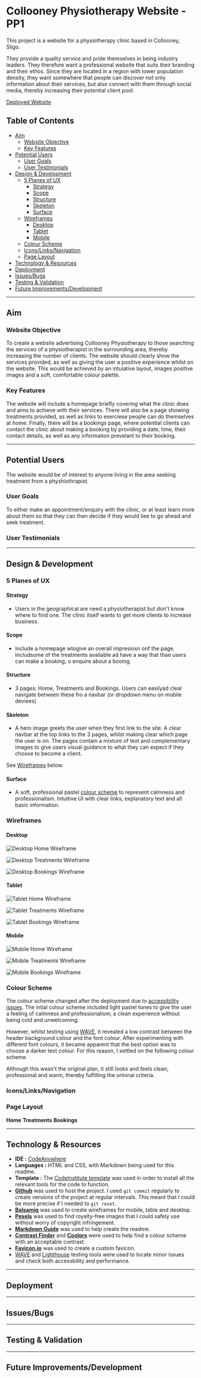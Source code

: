 # Collooney Physiotherapy Website - PP1<!-- omit from toc -->

This project is a website for a physiotherapy clinic based in Collooney, Sligo.

They provide a quality service and pride themselves in being industry leaders. They therefore want a professional website that suits their branding and their ethos. Since they are located in a region with lower population density, they want somewhere that people can discover not only information about their services, but also connect with them through social media, thereby increasing their potential client pool.

[Deployed Website](https://diarmuidhenry.github.io/Project-01/)

## Table of Contents<!-- omit from toc -->

- [Aim](#aim)
  - [Website Objective](#website-objective)
  - [Key Features](#key-features)
- [Potential Users](#potential-users)
  - [User Goals](#user-goals)
  - [User Testimonials](#user-testimonials)
- [Design \& Development](#design--development)
  - [5 Planes of UX](#5-planes-of-ux)
    - [Strategy](#strategy)
    - [Scope](#scope)
    - [Structure](#structure)
    - [Skeleton](#skeleton)
    - [Surface](#surface)
  - [Wireframes](#wireframes)
    - [Desktop](#desktop)
    - [Tablet](#tablet)
    - [Mobile](#mobile)
  - [Colour Scheme](#colour-scheme)
  - [Icons/Links/Navigation](#iconslinksnavigation)
  - [Page Layout](#page-layout)
- [Technology \& Resources](#technology--resources)
- [Deployment](#deployment)
- [Issues/Bugs](#issuesbugs)
- [Testing \& Validation](#testing--validation)
- [Future Improvements/Development](#future-improvementsdevelopment)

---


## Aim

### Website Objective

To create a website advertising Collooney Physiotherapy to those searching the services of a physiotherapist in the surrounding area, thereby increasing the number of clients.
The website should clearly show the services provided, as well as giving the user a positive experience whilst on the website. This would be achieved by an intuiative layout, images positive images and a soft, comfortable colour palette.

### Key Features

The website will include a homepage briefly covering what the clinic does and aims to achieve with their services. There will also be a page showing treatments provided, as well as links to exerciese people can do themselves at home. Finally, there will be a bookings page, where potential clients can contact the clinic about making a booking by providing a date, time, their contact details, as well as any information prevelant to their booking.

---

## Potential Users

The website would be of interest to anyone living in the area seeking treatment from a physhiothrapist.

### User Goals

To either make an appointment/enquiry with the clinic, or at least learn more about them so that they can
then decide if they would liee to go ahead and seek treatment.

### User Testimonials

---

## Design & Development

### 5 Planes of UX
#### Strategy
- Users in the geographical are  need a physiotherapist but don't know where to find one. The clinic itself wants to get more clients to increase business.
  
#### Scope
- Include a homepage wtogive an overall impresiosn onf the page. Includsome of the treatments available ad have a way that thae users can make a booking, o enquire about a booing.
  
#### Structure
- 3 pages: Home, Treatments and Bookings. Users can easilyad cleal navigate between these fro a navbar (or dropdown menu on mobile deviees)
  
#### Skeleton
- A hero image greets the user when they first link to the site. A clear navbar at the top links to the 3 pages, whilst making clear which page the user is on. The pages contain a mixture of text and complementary images to give users visual guidance to what they can expect if they choose to become a client.
  
See [Wireframes](#wireframes) below.

#### Surface
- A soft, professional pastel [colour scheme](#colour-scheme) to represent calmness and professionalism. Intuitive UI with clear links, explanatory text and all basic information.

### Wireframes

#### Desktop
![Desktop Home Wireframe](./documents/wireframes/desktop-home.png)

![Desktop Treatments Wireframe](./documents/wireframes/desktop-treatments.png)

![Desktop Bookings Wireframe](./documents/wireframes/desktop-bookings.png)

#### Tablet

![Tablet Home Wireframe](./documents/wireframes/tablet-home.png)

![Tablet Treatments Wireframe](./documents/wireframes/tablet-treatments.png)

![Tablet Bookings Wireframe](./documents/wireframes/tablet-bookings.png)

#### Mobile
![Mobile Home Wireframe](./documents/wireframes/mobile-home.png)

![Mobile Treatments Wireframe](./documents/wireframes/mobile-treatments.png)

![Mobile Bookings Wireframe](./documents/wireframes/mobile-bookings.png)

### Colour Scheme
The colour scheme changed after the deployment due to [accessibility issues](#issuesbugs). The intial colour scheme included light pastel tones to give the user a feeling of calmness and professionalism; a clean experience without being cold and unwelcoming.

However, whilst testing using [WAVE](#technology--resources), it revealed a low contrast between the header background colour and the font colour. After experimenting with different font colours, it became apparent that the best option was to choose a darker text colour. For this reason, I settled on the following colour scheme.

Although this wasn't the original plan, it still looks and feels clean, professional and warm, thereby fulfilling the orininal criteria.

### Icons/Links/Navigation

### Page Layout
**Home**
**Treatments**
**Bookings**

---

## Technology & Resources
- **IDE :** [CodeAnywhere](https://app.codeanywhere.com/)
- **Languages :** HTML and CSS, with Markdown being used for this readme.
- **Template :** The [CodeInstitute template](https://github.com/Code-Institute-Org/ci-full-template) was used in order to install all the relevant tools for the code to function.
- [**Github**](https://github.com/) was used to host the project. I used `git commit` regularly to create versions of the project at regular intervals. This meant that I could be more precise if I needed to `git reset`.
- [**Balsamiq**](https://balsamiq.com/) was used to create wireframes for mobile, table and desktop.
- [**Pexels**](https://www.pexels.com/) was used to find royalty-free images that I could safely use without worry of copyright infringement.
- [**Markdown Guide**](https://www.markdownguide.org/cheat-sheet/) was used to help create the readme.
- [**Contrast Finder**](https://app.contrast-finder.org/) and [**Coolors**](https://coolors.co/) were used to help find a colour scheme with an acceptable contrast.
- [**Favicon.io**](https://favicon.io/favicon-generator/) was used to create a custom favicon.
- [WAVE](https://wave.webaim.org/) and [Lighthouse](https://chromewebstore.google.com/detail/lighthouse/blipmdconlkpinefehnmjammfjpmpbjk) testing tools were used to locate minor issues and check both accessbility and performance.

---

## Deployment

---

## Issues/Bugs

---

## Testing & Validation

---

## Future Improvements/Development
